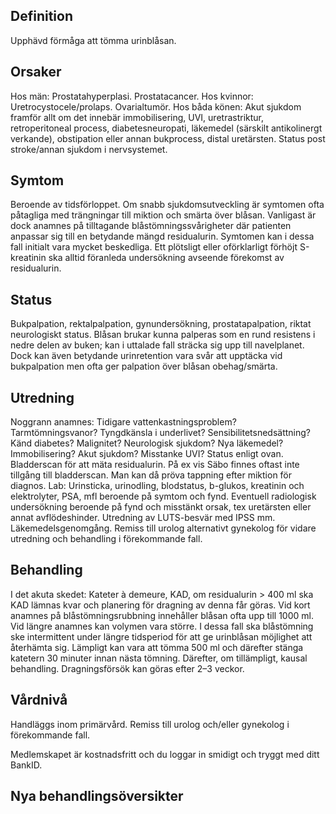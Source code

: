 ## Definition

Upphävd förmåga att tömma urinblåsan.

## Orsaker

Hos män: Prostatahyperplasi. Prostatacancer. Hos kvinnor: Uretrocystocele/prolaps. Ovarialtumör. Hos båda könen: Akut sjukdom framför allt om det innebär immobilisering, UVI, uretrastriktur, retroperitoneal process, diabetesneuropati, läkemedel (särskilt antikolinergt verkande), obstipation eller annan bukprocess, distal uretärsten. Status post stroke/annan sjukdom i nervsystemet.

## Symtom

Beroende av tidsförloppet. Om snabb sjukdomsutveckling är symtomen ofta påtagliga med trängningar till miktion och smärta över blåsan. Vanligast är dock anamnes på tilltagande blåstömningssvårigheter där patienten anpassar sig till en betydande mängd residualurin. Symtomen kan i dessa fall initialt vara mycket beskedliga. Ett plötsligt eller oförklarligt förhöjt S-kreatinin ska alltid föranleda undersökning avseende förekomst av residualurin.

## Status

Bukpalpation, rektalpalpation, gynundersökning, prostatapalpation, riktat neurologiskt status.
Blåsan brukar kunna palperas som en rund resistens i nedre delen av buken; kan i uttalade fall sträcka sig upp till navelplanet. Dock kan även betydande urinretention vara svår att upptäcka vid bukpalpation men ofta ger palpation över blåsan obehag/smärta.

## Utredning

Noggrann anamnes: Tidigare vattenkastningsproblem? Tarmtömningsvanor? Tyngdkänsla i underlivet? Sensibilitetsnedsättning? Känd diabetes? Malignitet? Neurologisk sjukdom? Nya läkemedel? Immobilisering? Akut sjukdom? Misstanke UVI?
Status enligt ovan.
Bladderscan för att mäta residualurin. På ex vis Säbo finnes oftast inte tillgång till bladderscan. Man kan då pröva tappning efter miktion för diagnos.
Lab: Urinsticka, urinodling, blodstatus, b-glukos, kreatinin och elektrolyter, PSA, mfl beroende på symtom och fynd.
Eventuell radiologisk undersökning beroende på fynd och misstänkt orsak, tex uretärsten eller annat avflödeshinder.
Utredning av LUTS-besvär med IPSS mm.
Läkemedelsgenomgång.
Remiss till urolog alternativt gynekolog för vidare utredning och behandling i förekommande fall.

## Behandling

I det akuta skedet: Kateter à demeure, KAD, om residualurin > 400 ml ska KAD lämnas kvar och planering för dragning av denna får göras. Vid kort anamnes på blåstömningsrubbning innehåller blåsan ofta upp till 1000 ml. Vid längre anamnes kan volymen vara större. I dessa fall ska blåstömning ske intermittent under längre tidsperiod för att ge urinblåsan möjlighet att återhämta sig. Lämpligt kan vara att tömma 500 ml och därefter stänga katetern 30 minuter innan nästa tömning. Därefter, om tillämpligt, kausal behandling. Dragningsförsök kan göras efter 2–3 veckor.

## Vårdnivå

Handläggs inom primärvård. Remiss till urolog och/eller gynekolog i förekommande fall.


Medlemskapet är kostnadsfritt och du loggar in smidigt och tryggt med ditt BankID.

## Nya behandlingsöversikter

